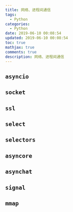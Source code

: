 ```yaml
---
title: 网络、进程间通信
tags:
  - Python
categories:
  - Python
date: 2019-06-10 00:08:54
updated: 2019-06-10 00:08:54
toc: true
mathjax: true
comments: true
description: 网络、进程间通信
---
```


##	`asyncio`

##	`socket`

##	`ssl`

##	`select`

##	`selectors`

##	`asyncore`

##	`asynchat`

##	`signal`

##	`mmap`


